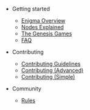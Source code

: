 
- Getting started

  - [Enigma Overview](enigma-quickstart.md "What is Enigma?")
  - [Nodes Explained](nodes-quickstart.md "What are Secret Nodes?")
  - [The Genesis Games](genesisgames-overview.md "Genesis Games Overview")
  <!-- - [Rewards Overview](rewards-overview.md "Rewards Overview") -->
  <!-- - [Utility](utility-overview.md "Utility Overview") -->
  - [FAQ](faq.md "FAQ")

<!-- - Contributing

    - [How to deploy a Secret Node (Non-Networked)](tutorials/deploy-snnn.md "How to deploy a Secret Node (Non-Networked)")
    -->

- Contributing

  - [Contributing Guidelines](tutorials/contributing.md)
  - [Contributing (Advanced)](tutorials/CONTRIBUTING-advanced.md "Contributing (Advanced)")
  - [Contributing (Simple)](tutorials/CONTRIBUTING-simple.md "Contributing (Simple)")
  <!-- - [How to deploy a Secret Node (Non-Networked)](tutorials/deploy-snnn.md "How to deploy a Secret Node (Non-Networked)") -->

- Community

  - [Rules](rules.md)
  <!-- [Contributors](contributors.md)-->